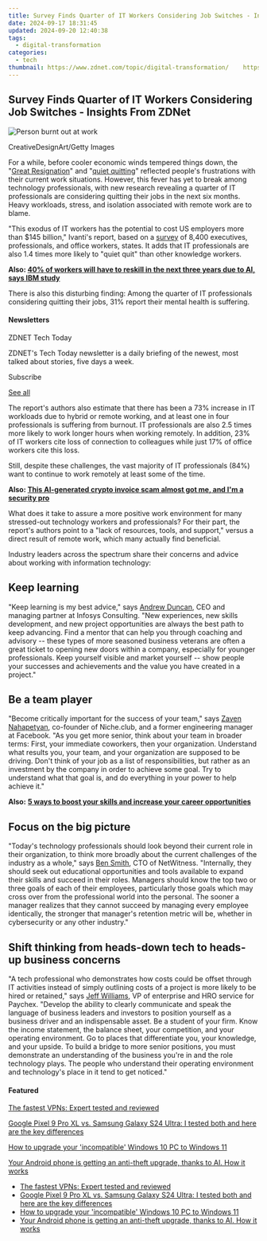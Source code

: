 ```yaml
---
title: Survey Finds Quarter of IT Workers Considering Job Switches - Insights From ZDNet
date: 2024-09-17 18:31:45
updated: 2024-09-20 12:40:38
tags:
  - digital-transformation
categories:
  - tech
thumbnail: https://www.zdnet.com/topic/digital-transformation/    https://www.zdnet.com/a/img/resize/1cd5e568ff798e02596c930ff94f870a36ebe540/2023/08/22/53680c94-ad4a-4831-ab63-229bcaeb881a/gettyimages-1558027327.jpg?width=170&height=128&fit=crop&auto=webp
---
```


## Survey Finds Quarter of IT Workers Considering Job Switches - Insights From ZDNet

![Person burnt out at work](https://www.zdnet.com/a/img/resize/e4d4ff8214d21470ecf5e6120eedf00a24e84185/2023/08/22/53680c94-ad4a-4831-ab63-229bcaeb881a/gettyimages-1558027327.jpg?auto=webp&width=1280)

CreativeDesignArt/Getty Images

For a while, before cooler economic winds tempered things down, the "[Great Resignation](https://www.zdnet.com/article/the-great-resignation-continues-and-companies-are-finding-new-ways-to-tackle-the-talent-shortage/)" and "[quiet quitting](https://www.zdnet.com/education/professional-development/quiet-quitting-is-becoming-the-new-normal-and-managers-might-need-to-accept-it/)" reflected people's frustrations with their current work situations. However, this fever has yet to break among technology professionals, with new research revealing a quarter of IT professionals are considering quitting their jobs in the next six months. Heavy workloads, stress, and isolation associated with remote work are to blame.

"This exodus of IT workers has the potential to cost US employers more than $145 billion," Ivanti's report, based on a [survey](https://www.ivanti.com/resources/v/doc/ivi/2765/df9a470841ea) of 8,400 executives, professionals, and office workers, states. It adds that IT professionals are also 1.4 times more likely to "quiet quit" than other knowledge workers. 

**Also: [40% of workers will have to reskill in the next three years due to AI, says IBM study](https://www.zdnet.com/article/40-of-workers-will-have-to-reskill-in-the-next-three-years-due-to-ai-says-ibm-study/)**

There is also this disturbing finding: Among the quarter of IT professionals considering quitting their jobs, 31% report their mental health is suffering. 

#### Newsletters

ZDNET Tech Today

ZDNET's Tech Today newsletter is a daily briefing of the newest, most talked about stories, five days a week.

 Subscribe

[See all](https://www.zdnet.com/newsletters/)

The report's authors also estimate that there has been a 73% increase in IT workloads due to hybrid or remote working, and at least one in four professionals is suffering from burnout. IT professionals are also 2.5 times more likely to work longer hours when working remotely. In addition, 23% of IT workers cite loss of connection to colleagues while just 17% of office workers cite this loss. 

Still, despite these challenges, the vast majority of IT professionals (84%) want to continue to work remotely at least some of the time. 

**Also: [This AI-generated crypto invoice scam almost got me, and I'm a security pro](https://www.zdnet.com/article/this-ai-generated-crypto-invoice-scam-almost-got-me-and-im-a-security-pro/)**

What does it take to assure a more positive work environment for many stressed-out technology workers and professionals? For their part, the report's authors point to a "lack of resources, tools, and support," versus a direct result of remote work, which many actually find beneficial. 

Industry leaders across the spectrum share their concerns and advice about working with information technology: 

## **Keep learning**

"Keep learning is my best advice," says [Andrew Duncan](https://www.linkedin.com/in/andrewdun/?originalSubdomain=uk), CEO and managing partner at Infosys Consulting. "New experiences, new skills development, and new project opportunities are always the best path to keep advancing. Find a mentor that can help you through coaching and advisory -- these types of more seasoned business veterans are often a great ticket to opening new doors within a company, especially for younger professionals. Keep yourself visible and market yourself -- show people your successes and achievements and the value you have created in a project." 

## **Be a team player** 

"Become critically important for the success of your team," says [Zaven Nahapetyan](https://www.linkedin.com/in/zavn/), co-founder of Niche.club, and a former engineering manager at Facebook. "As you get more senior, think about your team in broader terms: First, your immediate coworkers, then your organization. Understand what results you, your team, and your organization are supposed to be driving. Don't think of your job as a list of responsibilities, but rather as an investment by the company in order to achieve some goal. Try to understand what that goal is, and do everything in your power to help achieve it." 

**Also:** [**5 ways to boost your skills and increase your career opportunities**](https://www.zdnet.com/education/professional-development/5-ways-to-boost-your-skills-and-increase-your-career-opportunities/)

## **Focus on the big picture**

"Today's technology professionals should look beyond their current role in their organization, to think more broadly about the current challenges of the industry as a whole," says [Ben Smith](https://www.linkedin.com/in/bnsmth/), CTO of NetWitness. "Internally, they should seek out educational opportunities and tools available to expand their skills and succeed in their roles. Managers should know the top two or three goals of each of their employees, particularly those goals which may cross over from the professional world into the personal. The sooner a manager realizes that they cannot succeed by managing every employee identically, the stronger that manager's retention metric will be, whether in cybersecurity or any other industry." 

## **Shift thinking from heads-down tech to heads-up business concerns** 

"A tech professional who demonstrates how costs could be offset through IT activities instead of simply outlining costs of a project is more likely to be hired or retained," says [Jeff Williams](https://www.paychex.com/newsroom/executive-bios/jeff-williams), VP of enterprise and HRO service for Paychex. "Develop the ability to clearly communicate and speak the language of business leaders and investors to position yourself as a business driver and an indispensable asset. Be a student of your firm. Know the income statement, the balance sheet, your competition, and your operating environment. Go to places that differentiate you, your knowledge, and your upside. To build a bridge to more senior positions, you must demonstrate an understanding of the business you're in and the role technology plays. The people who understand their operating environment and technology's place in it tend to get noticed."

#### Featured

[The fastest VPNs: Expert tested and reviewed](https://www.zdnet.com/article/fastest-vpn/ "The fastest VPNs: Expert tested and reviewed")

[Google Pixel 9 Pro XL vs. Samsung Galaxy S24 Ultra: I tested both and here are the key differences](https://www.zdnet.com/article/google-pixel-9-pro-xl-vs-samsung-galaxy-s24-ultra/ "Google Pixel 9 Pro XL vs. Samsung Galaxy S24 Ultra: I tested both and here are the key differences")

[How to upgrade your 'incompatible' Windows 10 PC to Windows 11](https://www.zdnet.com/article/how-to-upgrade-your-incompatible-windows-10-pc-to-windows-11/ "How to upgrade your 'incompatible' Windows 10 PC to Windows 11")

[Your Android phone is getting an anti-theft upgrade, thanks to AI. How it works](https://www.zdnet.com/article/your-android-phone-is-getting-an-anti-theft-upgrade-thanks-to-ai-how-it-works/ "Your Android phone is getting an anti-theft upgrade, thanks to AI. How it works")

* [The fastest VPNs: Expert tested and reviewed](https://www.zdnet.com/article/fastest-vpn/ "The fastest VPNs: Expert tested and reviewed")
* [Google Pixel 9 Pro XL vs. Samsung Galaxy S24 Ultra: I tested both and here are the key differences](https://www.zdnet.com/article/google-pixel-9-pro-xl-vs-samsung-galaxy-s24-ultra/ "Google Pixel 9 Pro XL vs. Samsung Galaxy S24 Ultra: I tested both and here are the key differences")
* [How to upgrade your 'incompatible' Windows 10 PC to Windows 11](https://www.zdnet.com/article/how-to-upgrade-your-incompatible-windows-10-pc-to-windows-11/ "How to upgrade your 'incompatible' Windows 10 PC to Windows 11")
* [Your Android phone is getting an anti-theft upgrade, thanks to AI. How it works](https://www.zdnet.com/article/your-android-phone-is-getting-an-anti-theft-upgrade-thanks-to-ai-how-it-works/ "Your Android phone is getting an anti-theft upgrade, thanks to AI. How it works")

<ins class="adsbygoogle"
     style="display:block"
     data-ad-format="autorelaxed"
     data-ad-client="ca-pub-7571918770474297"
     data-ad-slot="1223367746"></ins>



<ins class="adsbygoogle"
     style="display:block"
     data-ad-client="ca-pub-7571918770474297"
     data-ad-slot="8358498916"
     data-ad-format="auto"
     data-full-width-responsive="true"></ins>
